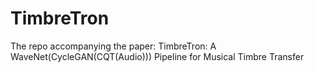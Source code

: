 # TimbreTron
The repo accompanying the paper: TimbreTron: A WaveNet(CycleGAN(CQT(Audio))) Pipeline for Musical Timbre Transfer
